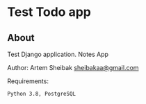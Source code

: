Test Todo app
====

About
-----

Test Django application.
Notes App

Author: Artem Sheibak <sheibakaa@gmail.com>

Requirements:

    Python 3.8, PostgreSQL